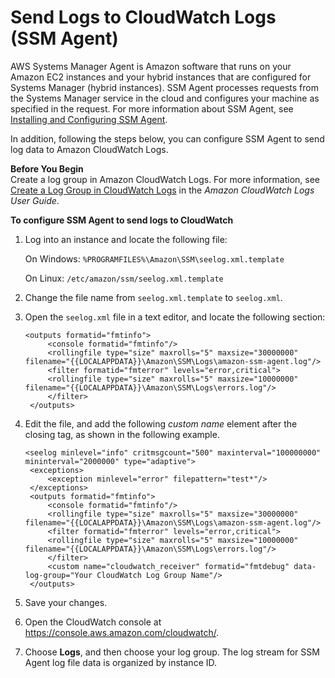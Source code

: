 # Send Logs to CloudWatch Logs \(SSM Agent\)<a name="monitoring-ssm-agent"></a>

AWS Systems Manager Agent is Amazon software that runs on your Amazon EC2 instances and your hybrid instances that are configured for Systems Manager \(hybrid instances\)\. SSM Agent processes requests from the Systems Manager service in the cloud and configures your machine as specified in the request\. For more information about SSM Agent, see [Installing and Configuring SSM Agent](ssm-agent.md)\.

In addition, following the steps below, you can configure SSM Agent to send log data to Amazon CloudWatch Logs\. 

**Before You Begin**  
Create a log group in Amazon CloudWatch Logs\. For more information, see [Create a Log Group in CloudWatch Logs](http://docs.aws.amazon.com/AmazonCloudWatch/latest/logs/Create-Log-Group.html) in the *Amazon CloudWatch Logs User Guide*\.

**To configure SSM Agent to send logs to CloudWatch**

1. Log into an instance and locate the following file:

   On Windows: `%PROGRAMFILES%\Amazon\SSM\seelog.xml.template`

   On Linux: `/etc/amazon/ssm/seelog.xml.template`

1. Change the file name from `seelog.xml.template` to `seelog.xml`\.

1. Open the `seelog.xml` file in a text editor, and locate the following section:

   ```
   <outputs formatid="fmtinfo">
   		<console formatid="fmtinfo"/>
   		<rollingfile type="size" maxrolls="5" maxsize="30000000" filename="{{LOCALAPPDATA}}\Amazon\SSM\Logs\amazon-ssm-agent.log"/>
   		<filter formatid="fmterror" levels="error,critical">
   		<rollingfile type="size" maxrolls="5" maxsize="10000000" filename="{{LOCALAPPDATA}}\Amazon\SSM\Logs\errors.log"/>
   		</filter>
   	</outputs>
   ```

1. Edit the file, and add the following *custom name* element after the closing </filter> tag, as shown in the following example\.

   ```
   <seelog minlevel="info" critmsgcount="500" maxinterval="100000000" mininterval="2000000" type="adaptive">
   	<exceptions>
   		<exception minlevel="error" filepattern="test*"/>
   	</exceptions>
   	<outputs formatid="fmtinfo">
   		<console formatid="fmtinfo"/>
   		<rollingfile type="size" maxrolls="5" maxsize="30000000" filename="{{LOCALAPPDATA}}\Amazon\SSM\Logs\amazon-ssm-agent.log"/>
   		<filter formatid="fmterror" levels="error,critical">
   		<rollingfile type="size" maxrolls="5" maxsize="10000000" filename="{{LOCALAPPDATA}}\Amazon\SSM\Logs\errors.log"/>
   		</filter>
   		<custom name="cloudwatch_receiver" formatid="fmtdebug" data-log-group="Your CloudWatch Log Group Name"/>
   	</outputs>
   ```

1. Save your changes\.

1. Open the CloudWatch console at [https://console\.aws\.amazon\.com/cloudwatch/](https://console.aws.amazon.com/cloudwatch/)\.

1. Choose **Logs**, and then choose your log group\. The log stream for SSM Agent log file data is organized by instance ID\.